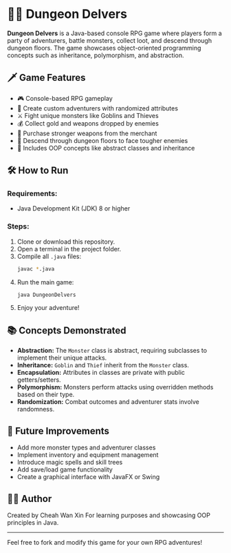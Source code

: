 # 🧙‍♂️ Dungeon Delvers

**Dungeon Delvers** is a Java-based console RPG game where players form a party of adventurers, battle monsters, collect loot, and descend through dungeon floors. The game showcases object-oriented programming concepts such as inheritance, polymorphism, and abstraction.

## 🗡️ Game Features

- 🎮 Console-based RPG gameplay
- 🧝 Create custom adventurers with randomized attributes
- ⚔️ Fight unique monsters like Goblins and Thieves
- 💰 Collect gold and weapons dropped by enemies
- 🛒 Purchase stronger weapons from the merchant
- 🧭 Descend through dungeon floors to face tougher enemies
- 🧠 Includes OOP concepts like abstract classes and inheritance

## 🛠️ How to Run

### Requirements:
- Java Development Kit (JDK) 8 or higher

### Steps:
1. Clone or download this repository.
2. Open a terminal in the project folder.
3. Compile all `.java` files:
   ```bash
   javac *.java
   ```
4. Run the main game:
   ```bash
   java DungeonDelvers
   ```
5. Enjoy your adventure!

## 📚 Concepts Demonstrated

- **Abstraction:** The `Monster` class is abstract, requiring subclasses to implement their unique attacks.
- **Inheritance:** `Goblin` and `Thief` inherit from the `Monster` class.
- **Encapsulation:** Attributes in classes are private with public getters/setters.
- **Polymorphism:** Monsters perform attacks using overridden methods based on their type.
- **Randomization:** Combat outcomes and adventurer stats involve randomness.

## 🧩 Future Improvements

- Add more monster types and adventurer classes
- Implement inventory and equipment management
- Introduce magic spells and skill trees
- Add save/load game functionality
- Create a graphical interface with JavaFX or Swing

## 👨‍💻 Author

Created by Cheah Wan Xin 
For learning purposes and showcasing OOP principles in Java.

---

Feel free to fork and modify this game for your own RPG adventures!

